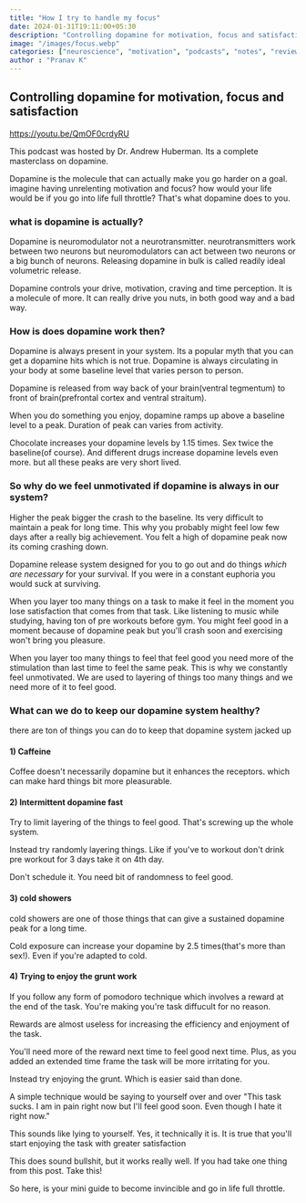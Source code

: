 ```yaml
---
title: "How I try to handle my focus"
date: 2024-01-31T19:11:00+05:30
description: "Controlling dopamine for motivation, focus and satisfaction"
image: "/images/focus.webp"
categories: ["neuroscience", "motivation", "podcasts", "notes", "reviews"]
author : "Pranav K"
---
```



## Controlling dopamine for motivation, focus and satisfaction

https://youtu.be/QmOF0crdyRU

This podcast was hosted by Dr. Andrew Huberman.
Its a complete masterclass on dopamine. 

Dopamine is the molecule that can actually make you go harder on a goal. imagine having unrelenting motivation and focus? how would your life would be if you go into life full throttle? That's what dopamine does to you.

### what is dopamine is actually?
Dopamine is neuromodulator not a neurotransmitter. neurotransmitters work between two neurons but neuromodulators can act between two neurons or a big bunch of neurons. Releasing dopamine in bulk is called readily ideal volumetric release. 

Dopamine controls your drive, motivation, craving and time perception. It is a molecule of more. It can really drive you nuts, in both good way and a bad way.

### How is does dopamine work then?
Dopamine is always present in your system. Its a popular myth that you can get a dopamine hits which is not true. Dopamine is always circulating in your body at some baseline level that varies person to person.

Dopamine is released from way back of your brain(ventral tegmentum) to front of brain(prefrontal cortex and ventral straitum). 

When you do something you enjoy, dopamine ramps up above a baseline level to a peak. Duration of peak can varies from activity. 

Chocolate increases your dopamine levels by 1.15 times. Sex twice the baseline(of course). And different drugs increase dopamine levels even more. but all these peaks are very short lived. 

### So why do we feel unmotivated if dopamine is always in our system?

Higher the peak bigger the crash to the baseline. Its very difficult to maintain a peak for long time. This why you probably might feel low few days after a really big achievement. You felt a high of dopamine peak now its coming crashing down.

Dopamine release system designed for you to go out and do things *which are necessary* for your survival. If you were in a constant euphoria you would suck at surviving.

When you layer too many things on a task to make it feel in the moment you lose satisfaction that comes from that task. Like listening to music while studying, having ton of pre workouts before gym. You might feel good in a moment because of dopamine peak but you'll crash soon and exercising won't bring you pleasure. 

When you layer too many things to feel that feel good you need more of the stimulation than last time to feel the same peak. This is why we constantly feel unmotivated. We are used to layering of things too many things and we need more of it to feel good. 

### What can we do to keep our dopamine system healthy?
there are ton of things you can do to keep that dopamine system jacked up 

#### 1) Caffeine 
Coffee doesn't necessarily dopamine but it enhances the receptors. which can make hard things bit more pleasurable. 

#### 2) Intermittent dopamine fast
Try to limit layering of the things to feel good. That's screwing up the whole system.

Instead try randomly layering things. Like if you've to workout don't drink pre workout for 3 days take it on 4th day. 

Don't schedule it. You need bit of randomness to feel good.

#### 3) cold showers 
cold showers are one of those things that can give a sustained dopamine peak for a long time. 

Cold exposure can increase your dopamine by 2.5 times(that's more than sex!). Even if you're adapted to cold. 

#### 4) Trying to enjoy the grunt work
If you follow any form of pomodoro technique which involves a reward at the end of the task. You're making you're task diffucult for no reason. 

Rewards are almost useless for increasing the efficiency and enjoyment of the task.

You'll need more of the reward next time to feel good next time. Plus, as you added an extended time frame the task will be more irritating for you. 

Instead try enjoying the grunt. Which is easier said than done.

A simple technique would be saying to yourself over and over "This task sucks. I am in pain right now but I'll feel good soon. Even though I hate it right now." 

This sounds like lying to yourself. Yes, it technically it is. It is true that you'll start enjoying the task with greater satisfaction

This does sound bullshit, but it works really well. If you had take one thing from this post. Take this!

So here, is your mini guide to become invincible and go in life full throttle. 


